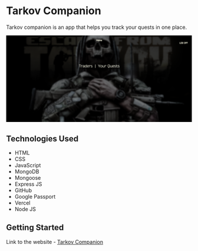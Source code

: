 # Tarkov Companion

Tarkov companion is an app that helps you track your quests in one place.

<img src="public/imgs/siteSS.png">

## Technologies Used

- HTML
- CSS
- JavaScript
- MongoDB
- Mongoose
- Express JS
- GitHub
- Google Passport
- Vercel
- Node JS

## Getting Started

Link to the website - [Tarkov Companion](https://tarkov-companion.vercel.app/)